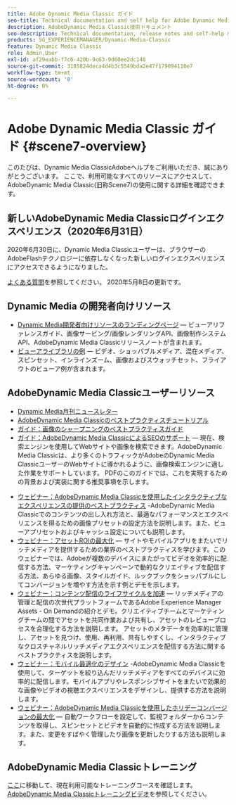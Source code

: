 ```yaml
---
title: Adobe Dynamic Media Classic ガイド
seo-title: Technical documentation and self help for Adobe Dynamic Media Classic
description: AdobeDynamic Media Classic技術ドキュメント
seo-description: Technical documentation, release notes and self-help materials for Adobe Dynamic Media Classic, formerly Scene 7
products: SG_EXPERIENCEMANAGER/Dynamic-Media-Classic
feature: Dynamic Media Classic
role: Admin,User
exl-id: af29eabb-f7c6-420b-9c63-9d60ee2dc148
source-git-commit: 3185824deca4d4b3c5549bda2e47f179094110e7
workflow-type: tm+mt
source-wordcount: '0'
ht-degree: 0%

---
```


# Adobe Dynamic Media Classic ガイド {#scene7-overview}

このたびは、Dynamic Media ClassicAdobeヘルプをご利用いただき、誠にありがとうございます。 ここで、利用可能なすべてのリソースにアクセスして、AdobeDynamic Media Classic(旧称Scene7)の使用に関する詳細を確認できます。

## 新しいAdobeDynamic Media Classicログインエクスペリエンス（2020年6月31日）

2020年6月30日に、Dynamic Media Classicユーザーは、ブラウザーのAdobeFlashテクノロジーに依存しなくなった新しいログインエクスペリエンスにアクセスできるようになりました。

[よくある質問](new-ui-2020.md)を参照してください。 2020年5月8日の更新です。

## Dynamic Media の開発者向けリソース

* [Dynamic Media開発者向けリソースのランディングページ](https://experienceleague.adobe.com/docs/dynamic-media-developer-resources.html)  — ビューアリファレンスガイド、画像サービング/画像レンダリングAPI、画像制作システムAPI、AdobeDynamic Media Classicリリースノートが含まれます。
* [ビューアライブラリの例](https://landing.adobe.com/en/na/dynamic-media/ctir-2755/live-demos.html)  — ビデオ、ショッパブルメディア、混在メディア、スピンセット、インラインズーム、画像およびスウォッチセット、フライアウトのビューア例が含まれます。

## AdobeDynamic Media Classicユーザーリソース

* [Dynamic Media月刊ニュースレター](dynamic-media-newsletter.md)
* [AdobeDynamic Media Classicのベストプラクティスチュートリアル](https://experienceleague.adobe.com/docs/experience-manager-learn/dynamic-media-classic-tutorial/overview.html)
* [ガイド：画像のシャープニングのベストプラクティスガイド](/help/assets/s7_sharpening_images.pdf)
* [ガイド：AdobeDynamic Media ClassicによるSEOのサポート](/help/assets/s7_seo.pdf)  — 現在、検索エンジンを使用してWebサイトや画像を検索できます。AdobeDynamic Media Classicは、より多くのトラフィックがAdobeのDynamic Media ClassicユーザーのWebサイトに導かれるように、画像検索エンジンに適した作業をサポートしています。 PDFのこのガイドでは、これを実現するための背景および実装に関する推奨事項を示します。
<!-- * [Webinar: Best Practices for Responsive Design](http://offers.adobe.com/en/na/marketing/landings/_40458_responsive_design_live_on_demand_webinar.html) - Learn practical tips on how to improve your mobile strategy. See real-world examples of responsive design in action. Create one master asset that works across multiple devices and increase mobile performance by dynamically changing the resolution of images or the orientation of images for portrait or landscape displays. Learn how to also dynamically crop, scale, or resize images. -->
* [ウェビナー：AdobeDynamic Media Classicを使用したインタラクティブなエクスペリエンスの提供のベストプラクティス](https://seminars.adobeconnect.com/p7wb8ej3u6d/)  -AdobeDynamic Media Classicでのコンテンツの出し入れ方法と、最適なパフォーマンスとエクスペリエンスを得るための画像プリセットの設定方法を説明します。また、ビューアプリセットおよびキャッシュ設定についても説明します。
* [ウェビナー：アセットROIの最大化](https://adobecustomersuccess.adobeconnect.com/p5ar3hfrrec/?launcher=false&amp;fcsContent=true&amp;pbMode=normal&amp;proto=true)  — サイトやモバイルアプリをまたいでリッチメディアを提供するための業界のベストプラクティスを学びます。このウェビナーでは、Adobeが複数のデバイスにまたがってビデオを効率的に配信する方法、マーケティングキャンペーンで動的なクリエイティブを配信する方法、あらゆる画像、スタイルガイド、ルックブックをショッパブルにしてコンバージョンを増やす方法を示す例とデモを示します。
* [ウェビナー：コンテンツ配信のライフサイクルを加速](https://adobecustomersuccess.adobeconnect.com/p88ducm9pqv/)  — リッチメディアの管理と配信の次世代プラットフォームであるAdobe Experience Manager Assets - On Demandの紹介とデモ。クリエイティブチームとマーケティングチームの間でアセットを共同作業および共有し、アセットのレビュープロセスを合理化する方法を説明します。 アセットのメタデータを効率的に管理し、アセットを見つけ、使用、再利用、共有しやすくし、インタラクティブなクロスチャネルリッチメディアエクスペリエンスを配信する方法に関するベストプラクティスを説明します。
* [ウェビナー：モバイル最適化のデザイン](https://adobecustomersuccess.adobeconnect.com/p6oqd3wydif/?launcher=false&amp;fcsContent=true&amp;pbMode=normal&amp;proto=true)  -AdobeDynamic Media Classicを使用して、ターゲットを絞り込んだリッチメディアをすべてのデバイスに効率的に配信します。モバイルアプリやレスポンシブサイトをまたいで効果的な画像やビデオの視聴エクスペリエンスをデザインし、提供する方法を説明します。
* [ウェビナー：AdobeDynamic Media Classicを使用したホリデーコンバージョンの最大化](https://adobecustomersuccess.adobeconnect.com/p32n1yr85c9/?proto=true)  — 自動ワークフローを設定して、監視フォルダーからコンテンツを取得し、スピンセットとビデオを自動的に作成する方法を説明します。また、変更をすばやく管理したり画像を更新したりする方法も説明します。

## AdobeDynamic Media Classicトレーニング

[ここ](https://learning.adobe.com/catalog.html#product=adobe-scene7)に移動して、現在利用可能なトレーニングコースを確認します。
[AdobeDynamic Media Classicトレーニングビデオ](/help/training-videos.md)を参照してください。
